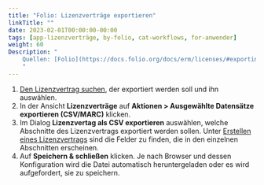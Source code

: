 ```yaml
---
title: "Folio: Lizenzverträge exportieren"
linkTitle: ""
date: 2023-02-01T00:00:00-00:00
tags: [app-lizenzverträge, by-folio, cat-workflows, for-anwender]
weight: 60
Description: "
    Quellen: [Folio](https://docs.folio.org/docs/erm/licenses/#exporting-a-license) & [GBV](https://info.gbv.de/pages/viewpage.action?pageId=851935506)
    "
---
```


1.  [Den Lizenzvertrag suchen](https://info.gbv.de/pages/viewpage.action?pageId=846266393), der exportiert werden soll und ihn auswählen.
2.  In der Ansicht **Lizenzverträge** auf **Aktionen > Ausgewählte Datensätze exportieren (CSV/MARC)** klicken.
3.  Im Dialog **Lizenzvertag als CSV exportieren** auswählen, welche Abschnitte des Lizenzvertrags exportiert werden sollen. Unter [Erstellen eines Lizenzvertrags](https://info.gbv.de/pages/viewpage.action?pageId=846266388) sind die Felder zu finden, die in den einzelnen Abschnitten erscheinen.
4.  Auf **Speichern & schließen** klicken. Je nach Browser und dessen Konfiguration wird die Datei automatisch heruntergeladen oder es wird aufgefordert, sie zu speichern.
